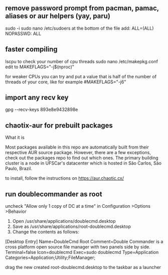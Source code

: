 ## remove password prompt from pacman, pamac, aliases or aur helpers (yay, paru)
sudo -i
sudo nano /etc/sudoers
at the bottom of the file add:
<your username> ALL=(ALL) NOPASSWD: ALL

## faster compiling
lscpu
to check your number of cpu threads
sudo nano /etc/makepkg.conf
edit to
MAKEFLAGS="-j$(nproc)"

for weaker CPUs you can try and put a value that is half of the number of threads of your core, like for example
#MAKEFLAGS="-j6"

## import any recv key
gpg --recv-keys 893e8e9432898e

## chaotix-aur for prebuilt packages
What it is

Most packages available in this repo are automatically built from their respective AUR source package. However, there are a few exceptions, check out the packages repo to find out which ones.
The primary building cluster is a node in UFSCar's datacenter which is hosted in São Carlos, São Paulo, Brazil.

to install, follow the instructions on https://aur.chaotic.cx/

## run doublecommander as root

uncheck "Allow only 1 copy of DC at a time" in Configuration >Options >Behavior

1. Open /usr/share/applications/doublecmd.desktop
2. Save as /usr/share/applications/root-doublecmd.desktop
3. Change the contents as follows:

[Desktop Entry]
Name=DoubleCmd Root
Comment=Double Commander is a cross platform open source file manager with two panels side by side.
Terminal=false
Icon=doublecmd
Exec=sudo doublecmd
Type=Application
Categories=Application;Utility;FileManager;

drag the new created root-doublecmd.desktop to the taskbar as a launcher
